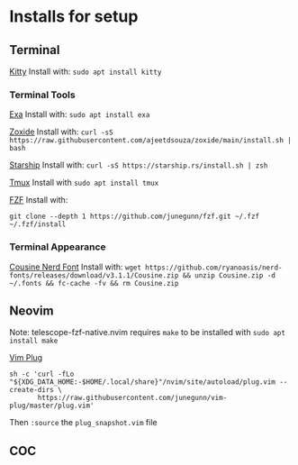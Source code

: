 # Installs for setup


## Terminal

[Kitty](https://sw.kovidgoyal.net/kitty/binary/)
Install with: `sudo apt install kitty`

### Terminal Tools

[Exa](https://the.exa.website/)
Install with: `sudo apt install exa`

[Zoxide](https://github.com/ajeetdsouza/zoxide)
Install with: `curl -sS https://raw.githubusercontent.com/ajeetdsouza/zoxide/main/install.sh | bash`

[Starship](https://starship.rs/)
Install with: `curl -sS https://starship.rs/install.sh | zsh`

[Tmux](https://github.com/tmux/tmux)
Install with `sudo apt install tmux`

[FZF](https://github.com/junegunn/fzf)
Install with: 
```
git clone --depth 1 https://github.com/junegunn/fzf.git ~/.fzf
~/.fzf/install
```

### Terminal Appearance

[Cousine Nerd Font](https://github.com/ryanoasis/nerd-fonts/releases/download/v3.1.1/Cousine.zip)
Install with: `wget https://github.com/ryanoasis/nerd-fonts/releases/download/v3.1.1/Cousine.zip && unzip Cousine.zip -d ~/.fonts && fc-cache -fv && rm Cousine.zip`

## Neovim

Note: telescope-fzf-native.nvim requires `make` to be installed with `sudo apt install make`

[Vim Plug](https://github.com/junegunn/vim-plug)
```
sh -c 'curl -fLo "${XDG_DATA_HOME:-$HOME/.local/share}"/nvim/site/autoload/plug.vim --create-dirs \
       https://raw.githubusercontent.com/junegunn/vim-plug/master/plug.vim'
```

Then `:source` the `plug_snapshot.vim` file

## COC

